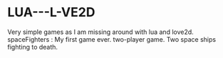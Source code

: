 # LUA---L-VE2D
Very simple games as I am missing around with lua and love2d.
spaceFighters : 
My first game ever.
two-player game.
Two space ships fighting to death.


